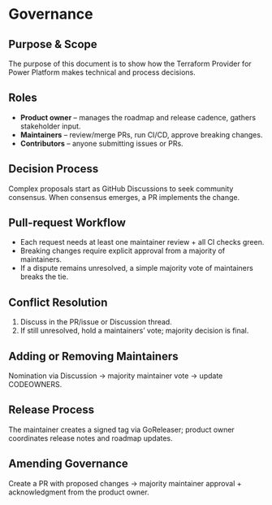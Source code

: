 # Governance

## Purpose & Scope
The purpose of this document is to show how the Terraform Provider for Power Platform makes technical and process decisions.

## Roles
- **Product owner** – manages the roadmap and release cadence, gathers stakeholder input.
- **Maintainers** – review/merge PRs, run CI/CD, approve breaking changes.
- **Contributors** – anyone submitting issues or PRs.

## Decision Process
Complex proposals start as GitHub Discussions to seek community consensus. When consensus emerges, a PR implements the change.

## Pull-request Workflow
- Each request needs at least one maintainer review + all CI checks green.
- Breaking changes require explicit approval from a majority of maintainers.
- If a dispute remains unresolved, a simple majority vote of maintainers breaks the tie.

## Conflict Resolution
1. Discuss in the PR/issue or Discussion thread.
2. If still unresolved, hold a maintainers’ vote; majority decision is final.

## Adding or Removing Maintainers
Nomination via Discussion → majority maintainer vote → update CODEOWNERS.

## Release Process
The maintainer creates a signed tag via GoReleaser; product owner coordinates release notes and roadmap updates.

## Amending Governance
Create a PR with proposed changes → majority maintainer approval + acknowledgment from the product owner.
